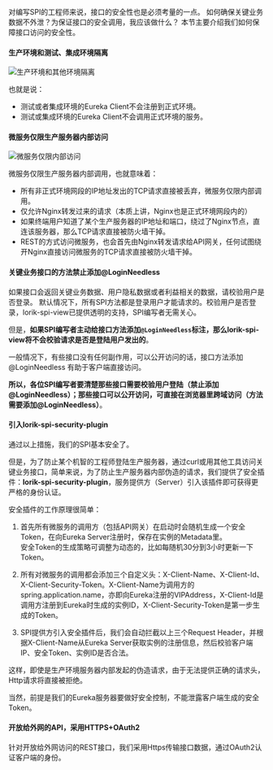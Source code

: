 <!-- toc -->
对编写SPI的工程师来说，接口的安全性也是必须考量的一点。
如何确保关键业务数据不外泄？为保证接口的安全调用，我应该做什么？
本节主要介绍我们如何保障接口访问的安全性。 
 
#### 生产环境和测试、集成环境隔离
![生产环境和其他环境隔离]({{book.imagePath}}/parts/chapter2/images/enviroment-isolation.png)

也就是说：
* 测试或者集成环境的Eureka Client不会注册到正式环境。
* 测试或集成环境的Eureka Client不会调用正式环境的服务。

#### 微服务仅限生产服务器内部访问
![微服务仅限内部访问]({{book.imagePath}}/parts/chapter2/images/internal-call.png)

微服务仅限生产服务器内部调用，也就意味着：
*  所有非正式环境网段的IP地址发出的TCP请求直接被丢弃，微服务仅限内部调用。
*  仅允许Nginx转发过来的请求（本质上讲，Nginx也是正式环境网段内的）
*  如果终端用户知道了某个生产服务器的IP地址和端口，绕过了Nginx节点，直连该服务器，那么TCP请求直接被防火墙干掉。
*  REST的方式访问微服务，也会首先由Nginx转发请求给API网关，任何试图绕开Nginx直接访问微服务的TCP请求直接被防火墙干掉。

#### 关键业务接口的方法禁止添加@LoginNeedless
如果接口会返回关键业务数据、用户隐私数据或者利益相关的数据，请校验用户是否登录。 默认情况下，所有SPI方法都是登录用户才能请求的。校验用户是否登录，lorik-spi-view已提供透明的支持，SPI编写者无需关心。

但是，**如果SPI编写者主动给接口方法添加```@LoginNeedless```标注，那么lorik-spi-view将不会校验请求是否是登陆用户发出的**。

一般情况下，有些接口没有任何副作用，可以公开访问的话，接口方法添加@LoginNeedless 有助于客户端直接访问。

**所以，各位SPI编写者要清楚那些接口需要校验用户登陆（禁止添加@LoginNeedless）；那些接口可以公开访问，可直接在浏览器里跨域访问（方法需要添加@LoginNeedless）**。

#### 引入lorik-spi-security-plugin
通过以上措施，我们的SPI基本安全了。

但是，为了防止某个机智的工程师登陆生产服务器，通过curl或用其他工具访问关键业务接口，简单来说，为了防止生产服务器内部伪造的请求，我们提供了安全插件：**lorik-spi-security-plugin**，服务提供方（Server）引入该插件即可获得更严格的身份认证。

安全插件的工作原理很简单：
1. 首先所有微服务的调用方（包括API网关）在启动时会随机生成一个安全Token，在向Eureka Server注册时，保存在实例的Metadata里。  
 安全Token的生成策略可调整为动态的，比如每随机30分到3小时更新一下Token。  

2. 所有对微服务的调用都会添加三个自定义头：X-Client-Name、X-Client-Id、X-Client-Security-Token。X-Client-Name为调用方的spring.application.name，亦即向Eureka注册的VIPAddress，X-Client-Id是调用方注册到Eureka时生成的实例ID，X-Client-Security-Token是第一步生成的Token。
3. SPI提供方引入安全插件后，我们会自动拦截以上三个Request Header，并根据X-Client-Name从Eureka Server获取实例的注册信息，然后校验客户端IP、安全Token、实例ID是否合法。

这样，即使是生产环境服务器内部发起的伪造请求，由于无法提供正确的请求头，Http请求将直接被拒绝。

当然，前提是我们的Eureka服务器要做好安全控制，不能泄露客户端生成的安全Token。


#### 开放给外网的API，采用HTTPS+OAuth2
针对开放给外网访问的REST接口，我们采用Https传输接口数据，通过OAuth2认证客户端的身份。








